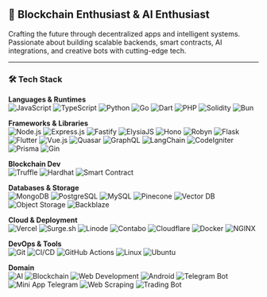 ## 🚀 Blockchain Enthusiast & AI Enthusiast  
Crafting the future through decentralized apps and intelligent systems. Passionate about building scalable backends, smart contracts, AI integrations, and creative bots with cutting-edge tech.

---

### 🛠️ Tech Stack

**Languages & Runtimes**  
![JavaScript](https://img.shields.io/badge/JavaScript-F7DF1E?style=flat&logo=javascript&logoColor=black)
![TypeScript](https://img.shields.io/badge/TypeScript-3178C6?style=flat&logo=typescript&logoColor=white)
![Python](https://img.shields.io/badge/Python-3776AB?style=flat&logo=python&logoColor=white)
![Go](https://img.shields.io/badge/Go-00ADD8?style=flat&logo=go&logoColor=white)
![Dart](https://img.shields.io/badge/Dart-0175C2?style=flat&logo=dart&logoColor=white)
![PHP](https://img.shields.io/badge/PHP-777BB4?style=flat&logo=php&logoColor=white)
![Solidity](https://img.shields.io/badge/Solidity-363636?style=flat&logo=solidity&logoColor=white)
![Bun](https://img.shields.io/badge/Bun-000000?style=flat&logo=bun&logoColor=white)

**Frameworks & Libraries**  
![Node.js](https://img.shields.io/badge/Node.js-339933?style=flat&logo=node.js&logoColor=white)
![Express.js](https://img.shields.io/badge/Express.js-000000?style=flat&logo=express&logoColor=white)
![Fastify](https://img.shields.io/badge/Fastify-000000?style=flat&logo=fastify&logoColor=white)
![ElysiaJS](https://img.shields.io/badge/ElysiaJS-333333?style=flat&logoColor=white)
![Hono](https://img.shields.io/badge/Hono-E64A19?style=flat&logo=hono&logoColor=white)
![Robyn](https://img.shields.io/badge/Robyn-00AEEF?style=flat&logo=python&logoColor=white)
![Flask](https://img.shields.io/badge/Flask-000000?style=flat&logo=flask&logoColor=white)
![Flutter](https://img.shields.io/badge/Flutter-02569B?style=flat&logo=flutter&logoColor=white)
![Vue.js](https://img.shields.io/badge/Vue.js-35495E?style=flat&logo=vue.js&logoColor=4FC08D)
![Quasar](https://img.shields.io/badge/Quasar-1976D2?style=flat&logo=quasar&logoColor=white)
![GraphQL](https://img.shields.io/badge/GraphQL-E10098?style=flat&logo=graphql&logoColor=white)
![LangChain](https://img.shields.io/badge/LangChain-000000?style=flat&logo=langchain&logoColor=white)
![CodeIgniter](https://img.shields.io/badge/CodeIgniter-EF4223?style=flat&logo=codeigniter&logoColor=white)
![Prisma](https://img.shields.io/badge/Prisma-2D3748?style=flat&logo=prisma&logoColor=white)
![Gin](https://img.shields.io/badge/Gin-00ADD8?style=flat&logo=go&logoColor=white)

**Blockchain Dev**  
![Truffle](https://img.shields.io/badge/Truffle-3E2D63?style=flat&logo=truffle&logoColor=white)
![Hardhat](https://img.shields.io/badge/Hardhat-FFCC00?style=flat&logo=ethereum&logoColor=black)
![Smart Contract](https://img.shields.io/badge/Smart%20Contracts-E0E0E0?style=flat&logo=ethereum&logoColor=black)

**Databases & Storage**  
![MongoDB](https://img.shields.io/badge/MongoDB-47A248?style=flat&logo=mongodb&logoColor=white)
![PostgreSQL](https://img.shields.io/badge/PostgreSQL-336791?style=flat&logo=postgresql&logoColor=white)
![MySQL](https://img.shields.io/badge/MySQL-4479A1?style=flat&logo=mysql&logoColor=white)
![Pinecone](https://img.shields.io/badge/Pinecone-1D3557?style=flat&logoColor=white)
![Vector DB](https://img.shields.io/badge/Vector%20Database-000000?style=flat&logo=databricks&logoColor=white)
![Object Storage](https://img.shields.io/badge/Object%20Storage-1565C0?style=flat&logo=minio&logoColor=white)
![Backblaze](https://img.shields.io/badge/Backblaze-E10000?style=flat&logo=backblaze&logoColor=white)

**Cloud & Deployment**  
![Vercel](https://img.shields.io/badge/Vercel-000000?style=flat&logo=vercel&logoColor=white)
![Surge.sh](https://img.shields.io/badge/Surge.sh-222222?style=flat&logo=surge&logoColor=white)
![Linode](https://img.shields.io/badge/Linode-00A95C?style=flat&logo=linode&logoColor=white)
![Contabo](https://img.shields.io/badge/Contabo-008ECC?style=flat&logoColor=white)
![Cloudflare](https://img.shields.io/badge/Cloudflare-F38020?style=flat&logo=cloudflare&logoColor=white)
![Docker](https://img.shields.io/badge/Docker-2496ED?style=flat&logo=docker&logoColor=white)
![NGINX](https://img.shields.io/badge/Nginx-009639?style=flat&logo=nginx&logoColor=white)

**DevOps & Tools**  
![Git](https://img.shields.io/badge/Git-F05032?style=flat&logo=git&logoColor=white)
![CI/CD](https://img.shields.io/badge/CI%2FCD-0A0A0A?style=flat&logo=githubactions&logoColor=white)
![GitHub Actions](https://img.shields.io/badge/GitHub%20Actions-2088FF?style=flat&logo=githubactions&logoColor=white)
![Linux](https://img.shields.io/badge/Linux-FCC624?style=flat&logo=linux&logoColor=black)
![Ubuntu](https://img.shields.io/badge/Ubuntu-E95420?style=flat&logo=ubuntu&logoColor=white)

**Domain**  
![AI](https://img.shields.io/badge/AI-1A1A1A?style=flat&logo=openai&logoColor=white)
![Blockchain](https://img.shields.io/badge/Blockchain-121D33?style=flat&logo=ethereum&logoColor=white)
![Web Development](https://img.shields.io/badge/Web%20Development-333333?style=flat&logo=googlechrome&logoColor=white)
![Android](https://img.shields.io/badge/Android%20Dev-3DDC84?style=flat&logo=android&logoColor=white)
![Telegram Bot](https://img.shields.io/badge/Telegram%20Bots-0088CC?style=flat&logo=telegram&logoColor=white)
![Mini App Telegram](https://img.shields.io/badge/Telegram%20MiniApp-0088CC?style=flat&logo=telegram&logoColor=white)
![Web Scraping](https://img.shields.io/badge/Web%20Scraping-000000?style=flat&logo=python&logoColor=white)
![Trading Bot](https://img.shields.io/badge/Trading%20Bots-FF9900?style=flat&logo=binance&logoColor=white)
